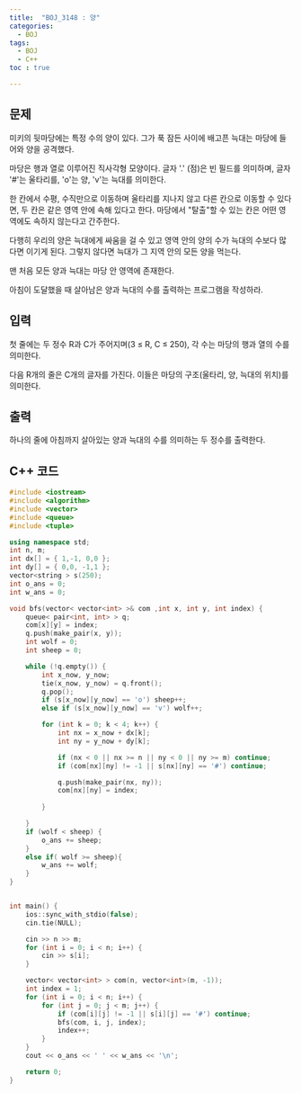 ```yaml
---
title:  "BOJ_3148 : 양"
categories: 
  - BOJ
tags:
  - BOJ
  - C++
toc : true

---
```



## 문제

미키의 뒷마당에는 특정 수의 양이 있다. 그가 푹 잠든 사이에 배고픈 늑대는 마당에 들어와 양을 공격했다.

마당은 행과 열로 이루어진 직사각형 모양이다. 글자 '.' (점)은 빈 필드를 의미하며, 글자 '#'는 울타리를, 'o'는 양, 'v'는 늑대를 의미한다.

한 칸에서 수평, 수직만으로 이동하며 울타리를 지나지 않고 다른 칸으로 이동할 수 있다면, 두 칸은 같은 영역 안에 속해 있다고 한다. 마당에서 "탈출"할 수 있는 칸은 어떤 영역에도 속하지 않는다고 간주한다.

다행히 우리의 양은 늑대에게 싸움을 걸 수 있고 영역 안의 양의 수가 늑대의 수보다 많다면 이기게 된다. 그렇지 않다면 늑대가 그 지역 안의 모든 양을 먹는다.

맨 처음 모든 양과 늑대는 마당 안 영역에 존재한다.

아침이 도달했을 때 살아남은 양과 늑대의 수를 출력하는 프로그램을 작성하라.



## 입력

첫 줄에는 두 정수 R과 C가 주어지며(3 ≤ R, C ≤ 250), 각 수는 마당의 행과 열의 수를 의미한다.

다음 R개의 줄은 C개의 글자를 가진다. 이들은 마당의 구조(울타리, 양, 늑대의 위치)를 의미한다.



## 출력

하나의 줄에 아침까지 살아있는 양과 늑대의 수를 의미하는 두 정수를 출력한다.

## C++ 코드
```c++
#include <iostream>
#include <algorithm>
#include <vector>
#include <queue>
#include <tuple>

using namespace std;
int n, m;
int dx[] = { 1,-1, 0,0 };
int dy[] = { 0,0, -1,1 };
vector<string > s(250);
int o_ans = 0;
int w_ans = 0;

void bfs(vector< vector<int> >& com ,int x, int y, int index) {
	queue< pair<int, int> > q;
	com[x][y] = index;
	q.push(make_pair(x, y));
	int wolf = 0;
	int sheep = 0;

	while (!q.empty()) {
		int x_now, y_now;
		tie(x_now, y_now) = q.front();
		q.pop();
		if (s[x_now][y_now] == 'o') sheep++;
		else if (s[x_now][y_now] == 'v') wolf++;

		for (int k = 0; k < 4; k++) {
			int nx = x_now + dx[k];
			int ny = y_now + dy[k];

			if (nx < 0 || nx >= n || ny < 0 || ny >= m) continue;
			if (com[nx][ny] != -1 || s[nx][ny] == '#') continue;

			q.push(make_pair(nx, ny));
			com[nx][ny] = index;
			
		}

	}
	if (wolf < sheep) {
		o_ans += sheep;
	}
	else if( wolf >= sheep){
		w_ans += wolf;
	}
}


int main() {
	ios::sync_with_stdio(false);
	cin.tie(NULL);

	cin >> n >> m;
	for (int i = 0; i < n; i++) {
		cin >> s[i];
	}

	vector< vector<int> > com(n, vector<int>(m, -1));
	int index = 1;
	for (int i = 0; i < n; i++) {
		for (int j = 0; j < m; j++) {
			if (com[i][j] != -1 || s[i][j] == '#') continue;
			bfs(com, i, j, index);
			index++;
		}
	}
	cout << o_ans << ' ' << w_ans << '\n';

	return 0;
}
```

